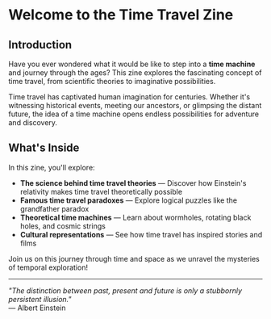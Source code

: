 # Welcome to the Time Travel Zine

## Introduction

Have you ever wondered what it would be like to step into a **time machine** and journey through the ages? This zine explores the fascinating concept of time travel, from scientific theories to imaginative possibilities.

Time travel has captivated human imagination for centuries. Whether it's witnessing historical events, meeting our ancestors, or glimpsing the distant future, the idea of a time machine opens endless possibilities for adventure and discovery.

## What's Inside

In this zine, you'll explore:

* **The science behind time travel theories** — Discover how Einstein's relativity makes time travel theoretically possible
* **Famous time travel paradoxes** — Explore logical puzzles like the grandfather paradox
* **Theoretical time machines** — Learn about wormholes, rotating black holes, and cosmic strings
* **Cultural representations** — See how time travel has inspired stories and films

Join us on this journey through time and space as we unravel the mysteries of temporal exploration!

---

*"The distinction between past, present and future is only a stubbornly persistent illusion."*  
— Albert Einstein
